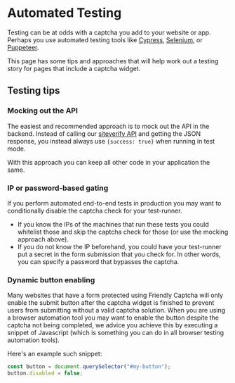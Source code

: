 # Automated Testing

Testing can be at odds with a captcha you add to your website or app. Perhaps you use automated testing tools like [Cypress](https://www.cypress.io/), [Selenium](https://www.selenium.dev/), or [Puppeteer](https://github.com/puppeteer/puppeteer).

This page has some tips and approaches that will help work out a testing story for pages that include a captcha widget.

## Testing tips

### Mocking out the API
The easiest and recommended approach is to mock out the API in the backend. Instead of calling our [siteverify API](../api/siteverify) and getting the JSON response, you instead always use `{success: true}` when running in test mode.

With this approach you can keep all other code in your application the same.

### IP or password-based gating
If you perform automated end-to-end tests in production you may want to conditionally disable the captcha check for your test-runner.
* If you know the IPs of the machines that run these tests you could whitelist those and skip the captcha check for those (or use the mocking approach above).
* If you do not know the IP beforehand, you could have your test-runner put a secret in the form submission that you check for. In other words, you can specify a password that bypasses the captcha.

### Dynamic button enabling
Many websites that have a form protected using Friendly Captcha will only enable the submit button after the captcha widget is finished to prevent users from submitting without a valid captcha solution. When you are using a browser automation tool you may want to enable the button despite the captcha not being completed, we advice you achieve this by executing a snippet of Javascript (which is something you can do in all browser testing automation tools).


Here's an example such snippet:
```javascript
const button = document.querySelector("#my-button");
button.disabled = false;
```

